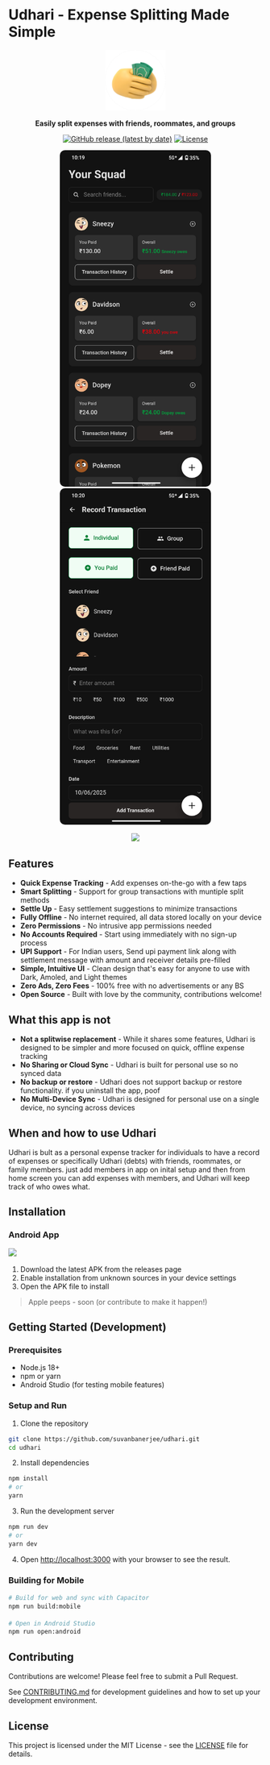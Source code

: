 # Udhari - Expense Splitting Made Simple

<div align="center">
  <img src="assets/icon-only.png" alt="udhari Logo" width="120" />
  <br />
  <p><strong>Easily split expenses with friends, roommates, and groups</strong></p>
  
  [![GitHub release (latest by date)](https://img.shields.io/badge/release-v0.1.0-blue.svg)](https://github.com/suvanbanerjee/udhari/releases)
  [![License](https://img.shields.io/badge/license-MIT-green.svg)](LICENSE)
</div>

<p align="center">
  <img src="screenshots/home_v1.png" width="300" alt="Home Screen" style="border-radius: 10px;" />
    <img src="screenshots/add_v1.png" width="300" alt="Home Screen" style="border-radius: 10px;" />
  
</p>

<p align="center">
  <a href="SCREENSHOTS.md">
    <img src="https://img.shields.io/badge/View%20More%20Screenshots-4285F4?style=for-the-badge&logo=googlephotos&logoColor=white" height="40" />
  </a>
</p>

## Features
-  **Quick Expense Tracking** - Add expenses on-the-go with a few taps
-  **Smart Splitting** - Support for group transactions with muntiple split methods
-  **Settle Up** - Easy settlement suggestions to minimize transactions
-  **Fully Offline** - No internet required, all data stored locally on your device
-  **Zero Permissions** - No intrusive app permissions needed
-  **No Accounts Required** - Start using immediately with no sign-up process
-  **UPI Support** - For Indian users, Send upi payment link along with settlement message with amount and receiver details pre-filled
-  **Simple, Intuitive UI** - Clean design that's easy for anyone to use with Dark, Amoled, and Light themes
-  **Zero Ads, Zero Fees** - 100% free with no advertisements or any BS
-  **Open Source** - Built with love by the community, contributions welcome!

## What this app is not
-  **Not a splitwise replacement** - While it shares some features, Udhari is designed to be simpler and more focused on quick, offline expense tracking
-  **No Sharing or Cloud Sync** - Udhari is built for personal use so no synced data 
-  **No backup or restore** - Udhari does not support backup or restore functionality. if you uninstall the app, poof 
- **No Multi-Device Sync** - Udhari is designed for personal use on a single device, no syncing across devices

## When and how to use Udhari
Udhari is bult as a personal expense tracker for individuals to have a record of expenses or specifically Udhari (debts) with friends, roommates, or family members. just add members in app on inital setup and then from home screen you can add expenses with members, and Udhari will keep track of who owes what.


## Installation

### Android App

<a href="https://github.com/suvanbanerjee/udhari/releases/latest">
  <img src="https://img.shields.io/badge/Download-APK-green?style=for-the-badge&logo=android" height="40" />
</a>

1. Download the latest APK from the releases page
2. Enable installation from unknown sources in your device settings
3. Open the APK file to install

> Apple peeps - soon (or contribute to make it happen!)


## Getting Started (Development)

### Prerequisites

- Node.js 18+ 
- npm or yarn
- Android Studio (for testing mobile features)

### Setup and Run

1. Clone the repository
```bash
git clone https://github.com/suvanbanerjee/udhari.git
cd udhari
```

2. Install dependencies
```bash
npm install
# or
yarn
```

3. Run the development server
```bash
npm run dev
# or
yarn dev
```

4. Open [http://localhost:3000](http://localhost:3000) with your browser to see the result.

### Building for Mobile

```bash
# Build for web and sync with Capacitor
npm run build:mobile

# Open in Android Studio
npm run open:android
```

## Contributing

Contributions are welcome! Please feel free to submit a Pull Request.

See [CONTRIBUTING.md](CONTRIBUTING.md) for development guidelines and how to set up your development environment.

## License

This project is licensed under the MIT License - see the [LICENSE](LICENSE) file for details.